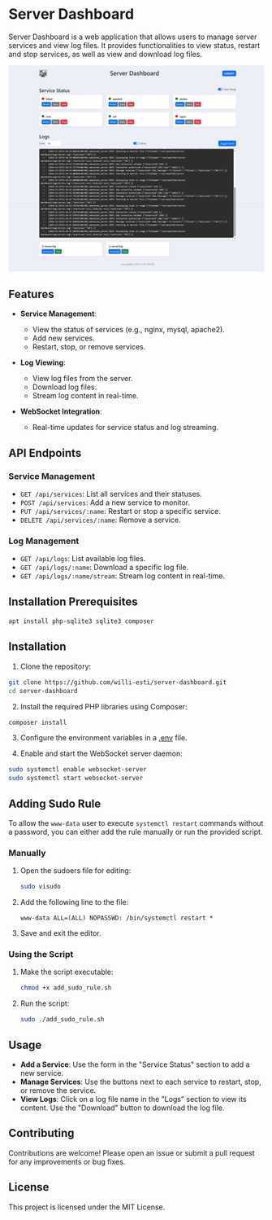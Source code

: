 # Server Dashboard

Server Dashboard is a web application that allows users to manage server services and view log files. It provides functionalities to view status, restart and stop services, as well as view and download log files.

![Server Dashboard](server-dashboard.jpeg)

## Features

- **Service Management**:
  - View the status of services (e.g., nginx, mysql, apache2).
  - Add new services.
  - Restart, stop, or remove services.

- **Log Viewing**:
  - View log files from the server.
  - Download log files.
  - Stream log content in real-time.

- **WebSocket Integration**:
  - Real-time updates for service status and log streaming.

## API Endpoints

### Service Management

- `GET /api/services`: List all services and their statuses.
- `POST /api/services`: Add a new service to monitor.
- `PUT /api/services/:name`: Restart or stop a specific service.
- `DELETE /api/services/:name`: Remove a service.

### Log Management

- `GET /api/logs`: List available log files.
- `GET /api/logs/:name`: Download a specific log file.
- `GET /api/logs/:name/stream`: Stream log content in real-time.

## Installation Prerequisites

```sh
apt install php-sqlite3 sqlite3 composer
```

## Installation

1. Clone the repository:
  ```sh
  git clone https://github.com/willi-esti/server-dashboard.git
  cd server-dashboard
  ```

2. Install the required PHP libraries using Composer:
  ```sh
  composer install
  ```

3. Configure the environment variables in a [.env](.env.example) file.

4. Enable and start the WebSocket server daemon:
  ```sh
  sudo systemctl enable websocket-server
  sudo systemctl start websocket-server
  ```

## Adding Sudo Rule

To allow the `www-data` user to execute `systemctl restart` commands without a password, you can either add the rule manually or run the provided script.

### Manually

1. Open the sudoers file for editing:
   ```sh
   sudo visudo
   ```

2. Add the following line to the file:
   ```
   www-data ALL=(ALL) NOPASSWD: /bin/systemctl restart *
   ```

3. Save and exit the editor.

### Using the Script

1. Make the script executable:
   ```sh
   chmod +x add_sudo_rule.sh
   ```

2. Run the script:
   ```sh
   sudo ./add_sudo_rule.sh
   ```

## Usage

- **Add a Service**: Use the form in the "Service Status" section to add a new service.
- **Manage Services**: Use the buttons next to each service to restart, stop, or remove the service.
- **View Logs**: Click on a log file name in the "Logs" section to view its content. Use the "Download" button to download the log file.

## Contributing

Contributions are welcome! Please open an issue or submit a pull request for any improvements or bug fixes.

## License

This project is licensed under the MIT License.
